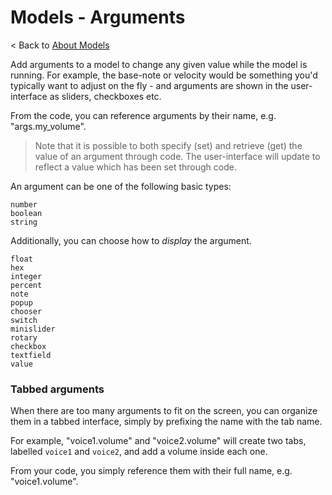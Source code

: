 # Models - Arguments

< Back to [About Models](about_models.md)

Add arguments to a model to change any given value while the model is running. For example, the base-note or velocity would be something you'd typically want to adjust on the fly - and arguments are shown in the user-interface as sliders, checkboxes etc. 

From the code, you can reference arguments by their name, e.g. "args.my_volume". 

> Note that it is possible to both specify (set) and retrieve (get) the value of an argument through code. The user-interface will update to reflect a value which has been set through code.

An argument can be one of the following basic types: 

    number 
    boolean
    string

Additionally, you can choose how to _display_ the argument. 

    float
    hex
    integer
    percent
    note
    popup
    chooser
    switch
    minislider
    rotary
    checkbox
    textfield
    value

### Tabbed arguments

When there are too many arguments to fit on the screen, you can organize them in a tabbed interface, simply by prefixing the name with the tab name. 

For example, "voice1.volume" and "voice2.volume" will create two tabs, labelled `voice1` and `voice2`, and add a volume inside each one. 

From your code, you simply reference them with their full name, e.g. "voice1.volume".